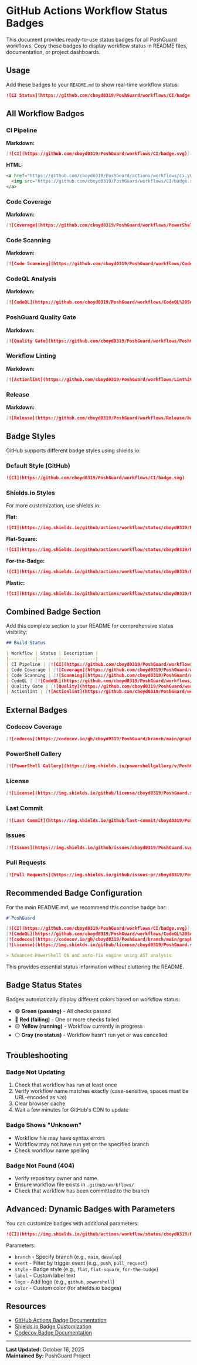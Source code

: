 # GitHub Actions Workflow Status Badges

This document provides ready-to-use status badges for all PoshGuard workflows. Copy these badges to display workflow status in README files, documentation, or project dashboards.

## Usage

Add these badges to your `README.md` to show real-time workflow status:

```markdown
![CI Status](https://github.com/cboyd0319/PoshGuard/workflows/CI/badge.svg)
```

## All Workflow Badges

### CI Pipeline
**Markdown:**
```markdown
[![CI](https://github.com/cboyd0319/PoshGuard/workflows/CI/badge.svg)](https://github.com/cboyd0319/PoshGuard/actions/workflows/ci.yml)
```

**HTML:**
```html
<a href="https://github.com/cboyd0319/PoshGuard/actions/workflows/ci.yml">
  <img src="https://github.com/cboyd0319/PoshGuard/workflows/CI/badge.svg" alt="CI Status">
</a>
```

### Code Coverage
**Markdown:**
```markdown
[![Coverage](https://github.com/cboyd0319/PoshGuard/workflows/PowerShell%20Code%20Coverage/badge.svg)](https://github.com/cboyd0319/PoshGuard/actions/workflows/coverage.yml)
```

### Code Scanning
**Markdown:**
```markdown
[![Code Scanning](https://github.com/cboyd0319/PoshGuard/workflows/Code%20Scanning/badge.svg)](https://github.com/cboyd0319/PoshGuard/actions/workflows/code-scanning.yml)
```

### CodeQL Analysis
**Markdown:**
```markdown
[![CodeQL](https://github.com/cboyd0319/PoshGuard/workflows/CodeQL%20Security%20Analysis/badge.svg)](https://github.com/cboyd0319/PoshGuard/actions/workflows/codeql.yml)
```

### PoshGuard Quality Gate
**Markdown:**
```markdown
[![Quality Gate](https://github.com/cboyd0319/PoshGuard/workflows/PoshGuard%20Quality%20Gate/badge.svg)](https://github.com/cboyd0319/PoshGuard/actions/workflows/poshguard-quality-gate.yml)
```

### Workflow Linting
**Markdown:**
```markdown
[![Actionlint](https://github.com/cboyd0319/PoshGuard/workflows/Lint%20GitHub%20Actions%20Workflows/badge.svg)](https://github.com/cboyd0319/PoshGuard/actions/workflows/actionlint.yml)
```

### Release
**Markdown:**
```markdown
[![Release](https://github.com/cboyd0319/PoshGuard/workflows/Release/badge.svg)](https://github.com/cboyd0319/PoshGuard/actions/workflows/release.yml)
```

## Badge Styles

GitHub supports different badge styles using shields.io:

### Default Style (GitHub)
```markdown
![CI](https://github.com/cboyd0319/PoshGuard/workflows/CI/badge.svg)
```

### Shields.io Styles
For more customization, use shields.io:

**Flat:**
```markdown
![CI](https://img.shields.io/github/actions/workflow/status/cboyd0319/PoshGuard/ci.yml?branch=main&style=flat&label=CI)
```

**Flat-Square:**
```markdown
![CI](https://img.shields.io/github/actions/workflow/status/cboyd0319/PoshGuard/ci.yml?branch=main&style=flat-square&label=CI)
```

**For-the-Badge:**
```markdown
![CI](https://img.shields.io/github/actions/workflow/status/cboyd0319/PoshGuard/ci.yml?branch=main&style=for-the-badge&label=CI)
```

**Plastic:**
```markdown
![CI](https://img.shields.io/github/actions/workflow/status/cboyd0319/PoshGuard/ci.yml?branch=main&style=plastic&label=CI)
```

## Combined Badge Section

Add this complete section to your README for comprehensive status visibility:

```markdown
## Build Status

| Workflow | Status | Description |
|----------|--------|-------------|
| CI Pipeline | [![CI](https://github.com/cboyd0319/PoshGuard/workflows/CI/badge.svg)](https://github.com/cboyd0319/PoshGuard/actions/workflows/ci.yml) | Main quality gate |
| Code Coverage | [![Coverage](https://github.com/cboyd0319/PoshGuard/workflows/PowerShell%20Code%20Coverage/badge.svg)](https://github.com/cboyd0319/PoshGuard/actions/workflows/coverage.yml) | Test coverage analysis |
| Code Scanning | [![Scanning](https://github.com/cboyd0319/PoshGuard/workflows/Code%20Scanning/badge.svg)](https://github.com/cboyd0319/PoshGuard/actions/workflows/code-scanning.yml) | Security scanning (SARIF) |
| CodeQL | [![CodeQL](https://github.com/cboyd0319/PoshGuard/workflows/CodeQL%20Security%20Analysis/badge.svg)](https://github.com/cboyd0319/PoshGuard/actions/workflows/codeql.yml) | Advanced security analysis |
| Quality Gate | [![Quality](https://github.com/cboyd0319/PoshGuard/workflows/PoshGuard%20Quality%20Gate/badge.svg)](https://github.com/cboyd0319/PoshGuard/actions/workflows/poshguard-quality-gate.yml) | Dogfooding quality checks |
| Actionlint | [![Actionlint](https://github.com/cboyd0319/PoshGuard/workflows/Lint%20GitHub%20Actions%20Workflows/badge.svg)](https://github.com/cboyd0319/PoshGuard/actions/workflows/actionlint.yml) | Workflow validation |
```

## External Badges

### Codecov Coverage
```markdown
[![codecov](https://codecov.io/gh/cboyd0319/PoshGuard/branch/main/graph/badge.svg)](https://codecov.io/gh/cboyd0319/PoshGuard)
```

### PowerShell Gallery
```markdown
[![PowerShell Gallery](https://img.shields.io/powershellgallery/v/PoshGuard.svg?style=flat-square&label=PowerShell%20Gallery)](https://www.powershellgallery.com/packages/PoshGuard)
```

### License
```markdown
[![License](https://img.shields.io/github/license/cboyd0319/PoshGuard.svg?style=flat-square)](https://github.com/cboyd0319/PoshGuard/blob/main/LICENSE)
```

### Last Commit
```markdown
[![Last Commit](https://img.shields.io/github/last-commit/cboyd0319/PoshGuard.svg?style=flat-square)](https://github.com/cboyd0319/PoshGuard/commits/main)
```

### Issues
```markdown
[![Issues](https://img.shields.io/github/issues/cboyd0319/PoshGuard.svg?style=flat-square)](https://github.com/cboyd0319/PoshGuard/issues)
```

### Pull Requests
```markdown
[![Pull Requests](https://img.shields.io/github/issues-pr/cboyd0319/PoshGuard.svg?style=flat-square)](https://github.com/cboyd0319/PoshGuard/pulls)
```

## Recommended Badge Configuration

For the main README.md, we recommend this concise badge bar:

```markdown
# PoshGuard

[![CI](https://github.com/cboyd0319/PoshGuard/workflows/CI/badge.svg)](https://github.com/cboyd0319/PoshGuard/actions/workflows/ci.yml)
[![CodeQL](https://github.com/cboyd0319/PoshGuard/workflows/CodeQL%20Security%20Analysis/badge.svg)](https://github.com/cboyd0319/PoshGuard/actions/workflows/codeql.yml)
[![codecov](https://codecov.io/gh/cboyd0319/PoshGuard/branch/main/graph/badge.svg)](https://codecov.io/gh/cboyd0319/PoshGuard)
[![License](https://img.shields.io/github/license/cboyd0319/PoshGuard.svg)](LICENSE)

> Advanced PowerShell QA and auto-fix engine using AST analysis
```

This provides essential status information without cluttering the README.

## Badge Status States

Badges automatically display different colors based on workflow status:

- 🟢 **Green (passing)** - All checks passed
- 🔴 **Red (failing)** - One or more checks failed
- 🟡 **Yellow (running)** - Workflow currently in progress
- ⚪ **Gray (no status)** - Workflow hasn't run yet or was cancelled

## Troubleshooting

### Badge Not Updating
1. Check that workflow has run at least once
2. Verify workflow name matches exactly (case-sensitive, spaces must be URL-encoded as `%20`)
3. Clear browser cache
4. Wait a few minutes for GitHub's CDN to update

### Badge Shows "Unknown"
- Workflow file may have syntax errors
- Workflow may not have run yet on the specified branch
- Check workflow name spelling

### Badge Not Found (404)
- Verify repository owner and name
- Ensure workflow file exists in `.github/workflows/`
- Check that workflow has been committed to the branch

## Advanced: Dynamic Badges with Parameters

You can customize badges with additional parameters:

```markdown
![CI](https://img.shields.io/github/actions/workflow/status/cboyd0319/PoshGuard/ci.yml?branch=main&event=push&style=flat-square&label=CI&logo=github)
```

Parameters:
- `branch` - Specify branch (e.g., `main`, `develop`)
- `event` - Filter by trigger event (e.g., `push`, `pull_request`)
- `style` - Badge style (e.g., `flat`, `flat-square`, `for-the-badge`)
- `label` - Custom label text
- `logo` - Add logo (e.g., `github`, `powershell`)
- `color` - Custom color (for shields.io badges)

## Resources

- [GitHub Actions Badge Documentation](https://docs.github.com/en/actions/monitoring-and-troubleshooting-workflows/adding-a-workflow-status-badge)
- [Shields.io Badge Customization](https://shields.io/)
- [Codecov Badge Documentation](https://docs.codecov.com/docs/status-badges)

---

**Last Updated:** October 16, 2025  
**Maintained By:** PoshGuard Project
